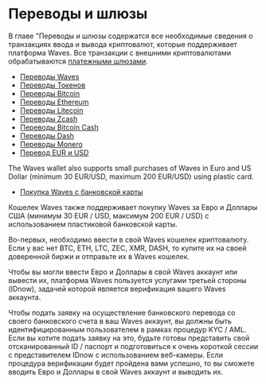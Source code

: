 # Переводы и шлюзы

В главе "Переводы и шлюзы содержатся все необходимые сведения о транзакциях ввода и вывода криптовалют, которые поддерживает платформа Waves. Все транзакции с внешними криптовалютами обрабатываются [платежными шлюзами](ru/frequently-asked-questions-faq/transfers-and-gateways/payment-gateway.md).

* [Переводы Waves](transfers-and-gateways/waves-transfers.md)
* [Переводы Токенов](transfers-and-gateways/asset-transfers.md)
* [Переводы Bitcoin](transfers-and-gateways/bitcoin-transfers.md)
* [Переводы Ethereum](transfers-and-gateways/ethereum-transfers.md)
* [Переводы Litecoin](transfers-and-gateways/litecoin-transfers.md)
* [Переводы Zcash](transfers-and-gateways/zcash-transfers.md)
* [Переводы Bitcoin Cash](transfers-and-gateways/bitcoin-cash-transfers.md)
* [Переводы Dash](transfers-and-gateways/dash-transfers.md)
* [Переводы Monero](transfers-and-gateways/monero-transfers.md)
* [Перевод EUR и USD](transfers-and-gateways/eur-usd-transfers.md)

The Waves wallet also supports small purchases of Waves in Euro and US Dollar (minimum 30 EUR/USD, maximum 200 EUR/USD) using plastic card.

* [Покупка Waves с банковской карты](transfers-and-gateways/buying-waves-using-card.md)

Кошелек Waves также поддерживает покупку Waves за Евро и Доллары США (минимум 30 EUR / USD, максимум 200 EUR / USD) с использованием пластиковой банковской карты.

Во-первых, необходимо ввести в свой Waves кошелек криптовалюту. Если у вас нет BTC, ETH, LTC, ZEC, XMR, DASH, то купите их на своей доверенной биржи и отправьте их в Waves кошелек.

Чтобы вы могли ввести Евро и Доллары в свой Waves аккаунт или вывести их, платформа Waves пользуется услугами третьей стороны (IDnow), задачей которой является верификация вашего Waves аккаунта.

Чтобы подать заявку на осуществление банковского перевода со своего банковского счета в ваш Waves аккаунт, вы должны быть идентифицированным пользователем в рамках процедур KYC / AML. Если вы хотите подать заявку на это, будьте готовы представить свой отсканированный ID / паспорт и подготовиться к очень короткой сессии с представителем IDnow с использованием веб-камеры. Если процедура верификации будет пройдена вами успешно, то вы сможете вводить Евро и Доллары в свой Waves аккаунт и выводить их.
